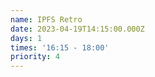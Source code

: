 ```yaml
---
name: IPFS Retro
date: 2023-04-19T14:15:00.000Z
days: 1
times: '16:15 - 18:00'
priority: 4
---
```


